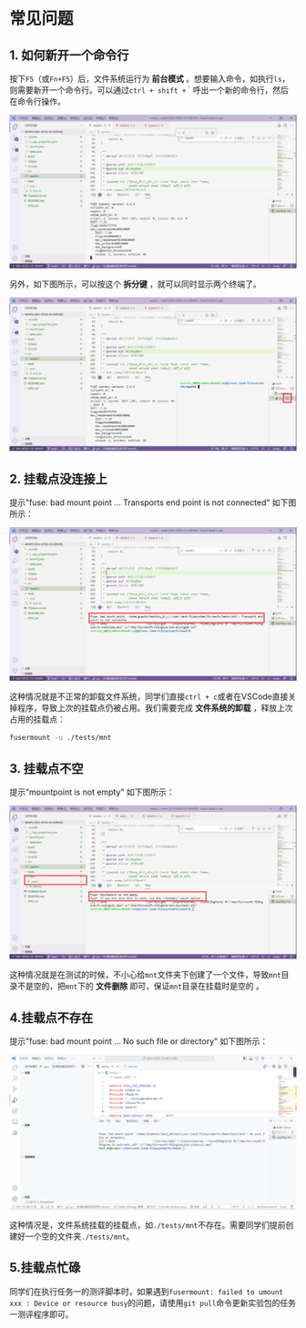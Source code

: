 # 常见问题

## 1. 如何新开一个命令行

按下`F5`（或`Fn+F5`）后，文件系统运行为 **前台模式** 。想要输入命令，如执行`ls`，则需要新开一个命令行。可以通过`ctrl + shift +｀`呼出一个新的命令行，然后在命令行操作。

![image-20211024170839872](part3.assets/image-20211024170839872.png)

另外，如下图所示，可以按这个 **拆分键** ，就可以同时显示两个终端了。

![image-20211024170743344](part3.assets/image-20211024170743344.png)

## 2. 挂载点没连接上

提示"fuse: bad mount point ... Transports end point is not connected" 如下图所示：

![image-20211024171103128](part3.assets/image-20211024171103128.png)

这种情况就是不正常的卸载文件系统，同学们直接`ctrl + c`或者在VSCode直接关掉程序，导致上次的挂载点仍被占用。我们需要完成 **文件系统的卸载** ，释放上次占用的挂载点：

```sh
fusermount -u ./tests/mnt
```

## 3. 挂载点不空

提示"mountpoint is not empty" 如下图所示：

![image-20211024171348041](part3.assets/image-20211024171348041.png)

这种情况就是在测试的时候，不小心给`mnt`文件夹下创建了一个文件，导致`mnt`目录不是空的，把`mnt`下的 **文件删除** 即可，保证`mnt`目录在挂载时是空的 。

## 4.挂载点不存在

提示"fuse: bad mount point ... No such file or directory" 如下图所示：

![](part5.assets/没有挂载点.png)

这种情况是，文件系统挂载的挂载点，如`./tests/mnt`不存在。需要同学们提前创建好一个空的文件夹`./tests/mnt`。

## 5.挂载点忙碌

同学们在执行任务一的测评脚本时，如果遇到`fusermount: failed to umount xxx : Device or resource busy`的问题，请使用`git pull`命令更新实验包的任务一测评程序即可。

